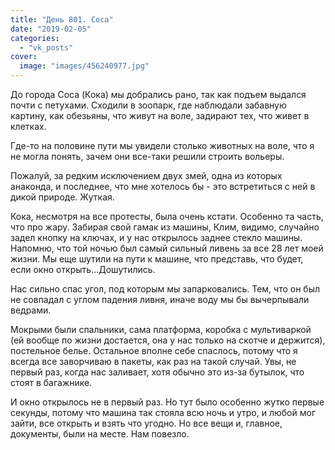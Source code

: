 ```yaml
---
title: "День 801. Coca"
date: "2019-02-05"
categories: 
  - "vk_posts"
cover:
  image: "images/456240977.jpg"
---
```


До города Coca (Кока) мы добрались рано, так как подъем выдался почти с петухами. Сходили в зоопарк, где наблюдали забавную картину, как обезьяны, что живут на воле, задирают тех, что живет в клетках.

<!--more-->

Где-то на половине пути мы увидели столько животных на воле, что я не могла понять, зачем они все-таки решили строить вольеры.

Пожалуй, за редким исключением двух змей, одна из которых анаконда, и последнее, что мне хотелось бы - это встретиться с ней в дикой природе. Жуткая.

Кока, несмотря на все протесты, была очень кстати. Особенно та часть, что про жару. Забирая свой гамак из машины, Клим, видимо, случайно задел кнопку на ключах, и у нас открылось заднее стекло машины. Напомню, что той ночью был самый сильный ливень за все 28 лет моей жизни. Мы еще шутили на пути к машине, что представь, что будет, если окно открыть...Дошутились.

Нас сильно спас угол, под которым мы запарковались. Тем, что он был не совпадал с углом падения ливня, иначе воду мы бы вычерпывали ведрами.

Мокрыми были спальники, сама платформа, коробка с мультиваркой (ей вообще по жизни достается, она у нас только на скотче и держится), постельное белье. Остальное вполне себе спаслось, потому что я всегда все заворчиваю в пакеты, как раз на такой случай. Увы, не первый раз, когда нас заливает, хотя обычно это из-за бутылок, что стоят в багажнике.

И окно открылось не в первый раз. Но тут было особенно жутко первые секунды, потому что машина так стояла всю ночь и утро, и любой мог зайти, все открыть и взять что угодно. Но все вещи и, главное, документы, были на месте. Нам повезло.
